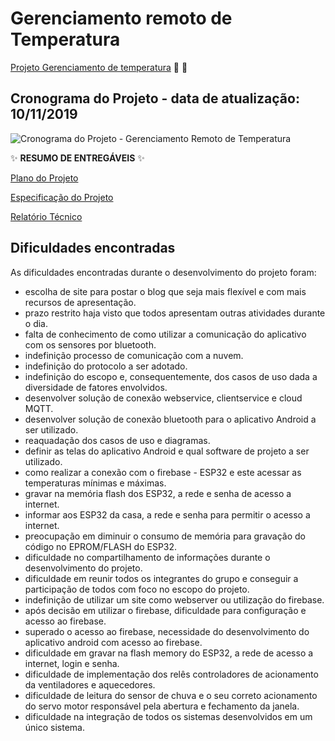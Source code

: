# Gerenciamento remoto de Temperatura

[Projeto Gerenciamento de temperatura](console.firebase.google.com/)  :microphone: :loudspeaker:

## Cronograma do Projeto - data de atualização: 10/11/2019

![Cronograma do Projeto - Gerenciamento Remoto de Temperatura](https://github.com/turma2019-iot/Gerenciamento-remoto-de-temperatura/blob/master/cronograma/Cronograma%20Execu%C3%A7%C3%A3o%20do%20Projeto%20-%20vers%C3%A3o%20final%20-%202019-11-10.PNG)

:sparkles: **RESUMO DE ENTREGÁVEIS** :sparkles:

[Plano do Projeto](https://github.com/turma2019-iot/Gerenciamento-remoto-de-temperatura/blob/master/plano%20de%20projeto/Plano%20do%20projeto%20gerenciamento%20de%20temperatura%20-rev4.6.pdf)
   
[Especificação do Projeto](https://github.com/turma2019-iot/Gerenciamento-remoto-de-temperatura/blob/master/requisitos%20do%20sistema/documento%20de%20requisitos%20do%20sistema-rev4.6-final.pdf)

[Relatório Técnico](https://github.com/turma2019-iot/Gerenciamento-remoto-de-temperatura/blob/master/relat%C3%B3rio/Relat%C3%B3rio%20t%C3%A9cnico%20-%20Gerenciamento%20Remoto%20de%20Temperatura%20-%20rev%203.0.pdf)

## Dificuldades encontradas

As dificuldades encontradas durante o desenvolvimento do projeto foram:

- escolha de site para postar o blog que seja mais flexível e com mais recursos de apresentação.
- prazo restrito haja visto que todos apresentam outras atividades durante o dia.
- falta de conhecimento de como utilizar a comunicação do aplicativo com os sensores por bluetooth.
- indefinição processo de comunicação com a nuvem.
- indefinição do protocolo a ser adotado.
- indefinição do escopo e, consequentemente, dos casos de uso dada a diversidade de fatores envolvidos.
- desenvolver solução de conexão webservice, clientservice e cloud MQTT.
- desenvolver solução de conexão bluetooth para o aplicativo Android a ser utilizado.
- reaquadação dos casos de uso e diagramas.
- definir as telas do aplicativo Android e qual software de projeto a ser utilizado.
- como realizar a conexão com o firebase - ESP32 e este acessar as temperaturas mínimas e máximas.
- gravar na memória flash dos ESP32, a rede e senha de acesso a internet.
- informar aos ESP32 da casa, a rede e senha para permitir o acesso a internet.
- preocupação em diminuir o consumo de memória para gravação do código no EPROM/FLASH do ESP32.
- dificuldade no compartilhamento de informações durante o desenvolvimento do projeto.
- dificuldade em reunir todos os integrantes do grupo e conseguir a participação de todos com foco no escopo do projeto.
- indefinição de utilizar um site como webserver ou utilização do firebase.
- após decisão em utilizar o firebase, dificuldade para configuração e acesso ao firebase.
- superado o acesso ao firebase, necessidade do desenvolvimento do aplicativo android com acesso ao firebase.
- dificuldade em gravar na flash memory do ESP32, a rede de acesso a internet, login e senha.
- dificuldade de implementação dos relês controladores de acionamento da ventiladores e aquecedores.
- dificuldade de leitura do sensor de chuva e o seu correto acionamento do servo motor responsável pela abertura e fechamento da janela.
- dificuldade na integração de todos os sistemas desenvolvidos em um único sistema.
